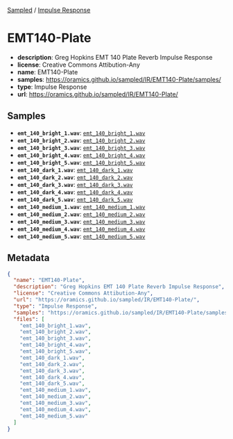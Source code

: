 
[Sampled](https://oramics.github.io/sampled) /
[Impulse Response](/IR)

# EMT140-Plate

- __description__: Greg Hopkins EMT 140 Plate Reverb Impulse Response
- __license__: Creative Commons Attibution-Any
- __name__: EMT140-Plate
- __samples__: https://oramics.github.io/sampled/IR/EMT140-Plate/samples/
- __type__: Impulse Response
- __url__: https://oramics.github.io/sampled/IR/EMT140-Plate/

## Samples

- __`emt_140_bright_1.wav`__: [`emt_140_bright_1.wav`](https://oramics.github.io/sampled/IR/EMT140-Plate/samples/emt_140_bright_1.wav)
- __`emt_140_bright_2.wav`__: [`emt_140_bright_2.wav`](https://oramics.github.io/sampled/IR/EMT140-Plate/samples/emt_140_bright_2.wav)
- __`emt_140_bright_3.wav`__: [`emt_140_bright_3.wav`](https://oramics.github.io/sampled/IR/EMT140-Plate/samples/emt_140_bright_3.wav)
- __`emt_140_bright_4.wav`__: [`emt_140_bright_4.wav`](https://oramics.github.io/sampled/IR/EMT140-Plate/samples/emt_140_bright_4.wav)
- __`emt_140_bright_5.wav`__: [`emt_140_bright_5.wav`](https://oramics.github.io/sampled/IR/EMT140-Plate/samples/emt_140_bright_5.wav)
- __`emt_140_dark_1.wav`__: [`emt_140_dark_1.wav`](https://oramics.github.io/sampled/IR/EMT140-Plate/samples/emt_140_dark_1.wav)
- __`emt_140_dark_2.wav`__: [`emt_140_dark_2.wav`](https://oramics.github.io/sampled/IR/EMT140-Plate/samples/emt_140_dark_2.wav)
- __`emt_140_dark_3.wav`__: [`emt_140_dark_3.wav`](https://oramics.github.io/sampled/IR/EMT140-Plate/samples/emt_140_dark_3.wav)
- __`emt_140_dark_4.wav`__: [`emt_140_dark_4.wav`](https://oramics.github.io/sampled/IR/EMT140-Plate/samples/emt_140_dark_4.wav)
- __`emt_140_dark_5.wav`__: [`emt_140_dark_5.wav`](https://oramics.github.io/sampled/IR/EMT140-Plate/samples/emt_140_dark_5.wav)
- __`emt_140_medium_1.wav`__: [`emt_140_medium_1.wav`](https://oramics.github.io/sampled/IR/EMT140-Plate/samples/emt_140_medium_1.wav)
- __`emt_140_medium_2.wav`__: [`emt_140_medium_2.wav`](https://oramics.github.io/sampled/IR/EMT140-Plate/samples/emt_140_medium_2.wav)
- __`emt_140_medium_3.wav`__: [`emt_140_medium_3.wav`](https://oramics.github.io/sampled/IR/EMT140-Plate/samples/emt_140_medium_3.wav)
- __`emt_140_medium_4.wav`__: [`emt_140_medium_4.wav`](https://oramics.github.io/sampled/IR/EMT140-Plate/samples/emt_140_medium_4.wav)
- __`emt_140_medium_5.wav`__: [`emt_140_medium_5.wav`](https://oramics.github.io/sampled/IR/EMT140-Plate/samples/emt_140_medium_5.wav)

## Metadata

```json
{
  "name": "EMT140-Plate",
  "description": "Greg Hopkins EMT 140 Plate Reverb Impulse Response",
  "license": "Creative Commons Attibution-Any",
  "url": "https://oramics.github.io/sampled/IR/EMT140-Plate/",
  "type": "Impulse Response",
  "samples": "https://oramics.github.io/sampled/IR/EMT140-Plate/samples/",
  "files": [
    "emt_140_bright_1.wav",
    "emt_140_bright_2.wav",
    "emt_140_bright_3.wav",
    "emt_140_bright_4.wav",
    "emt_140_bright_5.wav",
    "emt_140_dark_1.wav",
    "emt_140_dark_2.wav",
    "emt_140_dark_3.wav",
    "emt_140_dark_4.wav",
    "emt_140_dark_5.wav",
    "emt_140_medium_1.wav",
    "emt_140_medium_2.wav",
    "emt_140_medium_3.wav",
    "emt_140_medium_4.wav",
    "emt_140_medium_5.wav"
  ]
}
```


